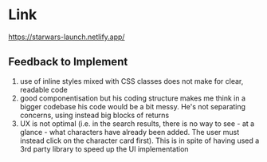 # Link

https://starwars-launch.netlify.app/

## Feedback to Implement

1. use of inline styles mixed with CSS classes does not make for clear, readable code
2. good componentisation but his coding structure makes me think in a bigger codebase his code would be a bit messy. He's not separating concerns, using instead big blocks of returns
3. UX is not optimal (i.e. in the search results, there is no way to see - at a glance - what characters have already been added. The user must instead click on the character card first). This is in spite of having used a 3rd party library to speed up the UI implementation
